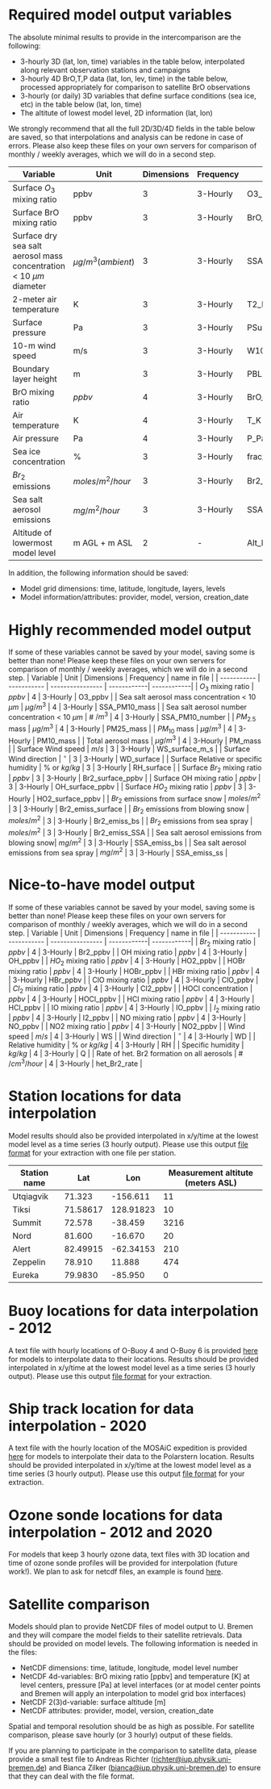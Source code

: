 # Required model output variables
The absolute minimal results to provide in the intercomparison are the following:
- 3-hourly 3D (lat, lon, time) variables in the table below, interpolated along relevant observation stations and campaigns
- 3-hourly 4D BrO,T,P data (lat, lon, lev, time) in the table below, processed appropriately for comparison to satellite BrO observations
- 3-hourly (or daily) 3D variables that define surface conditions (sea ice, etc) in the table below (lat, lon, time)
- The altitute of lowest model level, 2D information (lat, lon) 

We strongly recommend that all the full 2D/3D/4D fields in the table below are saved, so that interpolations and analysis can be redone in case of errors.  Please also keep these files on your own servers for comparison of monthly / weekly averages, which we will do in a second step.

| Variable      | Unit | Dimensions | Frequency | name in file |
| ----------- | ----------- | ---------------- | ------------| ------------|
| Surface $O_3$ mixing ratio | ppbv | 3 | 3-Hourly | O3_surface_ppbv |
| Surface BrO mixing ratio | ppbv | 3 | 3-Hourly | BrO_surface_ppbv |
| Surface dry sea salt aerosol mass concentration < 10 ${\mu}m$ diameter | $\mu g/m^{3} (ambient)$ | 3 | 3-Hourly | SSA_surface_PM10_mass |
| 2-meter air temperature | K | 3 | 3-Hourly | T2_K |
| Surface pressure | Pa | 3 | 3-Hourly | PSurf_Pa |
| 10-m wind speed | m/s | 3 | 3-Hourly | W10_m_s |
| Boundary layer height | m | 3 | 3-Hourly | PBLH_m |
| BrO mixing ratio  | $ppbv$ | 4 | 3-Hourly | BrO_ppbv |
| Air temperature | K | 4 | 3-Hourly | T_K |
| Air pressure  | Pa | 4 | 3-Hourly | P_Pa |
| Sea ice concentration | \% | 3 | 3-Hourly | frac_sea_ice |
| $Br_2$ emissions| $moles/m^{2}/hour$ | 3 | 3-Hourly | Br2_emiss_mol_m2_hour |
| Sea salt aerosol emissions| $mg/m^{2}/hour$ | 3 | 3-Hourly | SSA_emiss_mg_m2_hour |
| Altitude of lowermost model level | m AGL + m ASL| 2 | - | Alt_lev0_m |

In addition, the following information should be saved:
- Model grid dimensions: time, latitude, longitude, layers, levels
- Model information/attributes: provider, model, version, creation_date

# Highly recommended model output
If some of these variables cannot be saved by your model, saving some is better than none! Please keep these files on your own servers for comparison of monthly / weekly averages, which we will do in a second step.
| Variable      | Unit | Dimensions | Frequency | name in file |
| ----------- | ----------- | ---------------- | ------------| ------------|
| $O_3$ mixing ratio | $ppbv$ | 4 | 3-Hourly | O3_ppbv |
| Sea salt aerosol mass concentration < 10 ${\mu}m$ | $\mu g/m^{3}$ | 4 | 3-Hourly | SSA_PM10_mass |
| Sea salt aerosol number concentration < 10 ${\mu}m$ | \# $/m^{3}$ | 4 | 3-Hourly | SSA_PM10_number |
| $PM_{2.5}$ mass  | ${\mu}g/m^{3}$ | 4 | 3-Hourly | PM25_mass |
| $PM_{10}$  mass | ${\mu}g/m^{3}$ | 4 | 3-Hourly | PM10_mass |
| Total aerosol mass | ${\mu}g/m^{3}$ | 4 | 3-Hourly | PM_mass |
| Surface Wind speed | $m/s$ | 3 | 3-Hourly | WS_surface_m_s |
| Surface Wind direction | $^\circ$ | 3 | 3-Hourly | WD_surface |
| Surface Relative or specific humidity | \% or $kg/kg$ | 3 | 3-Hourly | RH_surface |
| Surface $Br_2$ mixing ratio | $ppbv$ | 3 | 3-Hourly | Br2_surface_ppbv |
| Surface OH mixing ratio | $ppbv$ | 3 | 3-Hourly | OH_surface_ppbv |
| Surface $HO_2$ mixing ratio | $ppbv$ | 3 | 3-Hourly | HO2_surface_ppbv |
| $Br_2$ emissions from surface snow | $moles/m^{2}$ | 3 | 3-Hourly | Br2_emiss_surface |
| $Br_2$ emissions from blowing snow | $moles/m^{2}$ | 3 | 3-Hourly | Br2_emiss_bs |
| $Br_2$ emissions from sea spray | $moles/m^{2}$ | 3 | 3-Hourly | Br2_emiss_SSA |
| Sea salt aerosol emissions from blowing snow| $mg/m^{2}$ | 3 | 3-Hourly | SSA_emiss_bs |
| Sea salt aerosol emissions from sea spray | $mg/m^{2}$ | 3 | 3-Hourly | SSA_emiss_ss |

# Nice-to-have model output
If some of these variables cannot be saved by your model, saving some is better than none! Please keep these files on your own servers for comparison of monthly / weekly averages, which we will do in a second step.
| Variable      | Unit | Dimensions | Frequency | name in file |
| ----------- | ----------- | ---------------- | ------------| ------------|
| $Br_2$ mixing ratio | $ppbv$ | 4 | 3-Hourly | Br2_ppbv |
| OH mixing ratio | $ppbv$ | 4 | 3-Hourly | OH_ppbv |
| $HO_2$ mixing ratio | $ppbv$ | 4 | 3-Hourly | HO2_ppbv |
| HOBr mixing ratio | $ppbv$ | 4 | 3-Hourly | HOBr_ppbv |
| HBr mixing ratio | $ppbv$ | 4 | 3-Hourly | HBr_ppbv |
| ClO mixing ratio | $ppbv$ | 4 | 3-Hourly | ClO_ppbv |
| $Cl_2$ mixing ratio | $ppbv$ | 4 | 3-Hourly | Cl2_ppbv |
| HOCl concentration | $ppbv$ | 4 | 3-Hourly | HOCl_ppbv |
| HCl mixing ratio | $ppbv$ | 4 | 3-Hourly | HCl_ppbv |
| IO mixing ratio | $ppbv$ | 4 | 3-Hourly | IO_ppbv |
| $I_2$ mixing ratio | $ppbv$ | 4 | 3-Hourly | I2_ppbv |
| NO mixing ratio | $ppbv$ | 4 | 3-Hourly | NO_ppbv |
| NO2 mixing ratio | $ppbv$ | 4 | 3-Hourly | NO2_ppbv |
| Wind speed | $m/s$ | 4 | 3-Hourly | WS |
| Wind direction | $^\circ$ | 4 | 3-Hourly | WD |
| Relative humidity | \% or $kg/kg$ | 4 | 3-Hourly | RH |
| Specific humidity | $kg/kg$ | 4 | 3-Hourly | Q |
| Rate of het. Br2 formation on all aerosols | \# $/cm^{3}/hour$ | 4 | 3-Hourly | het_Br2_rate |


# Station locations for data interpolation
Model results should also be provided  interpolated in x/y/time at the lowest model level as a time series (3 hourly output). Please use this output [file format](example_surface_output_txt_file.txt) for your extraction with one file per station.

| Station name      | Lat | Lon | Measurement altitute (meters ASL) |
| ----------- | ----------- | ---------------- | ---------  |
|Utqiagvik    | 71.323 |  -156.611 | 11 |
|Tiksi  | 71.58617 | 128.91823 | 10 |
|Summit | 72.578 | -38.459 | 3216 |
|Nord  | 81.600 | -16.670 | 20 |
|Alert | 82.49915 | -62.34153 | 210 |
|Zeppelin | 78.910  | 11.888 | 474 |
|Eureka | 79.9830 | -85.950 | 0 |

# Buoy locations for data interpolation - 2012
A text file with hourly locations of O-Buoy 4 and O-Buoy 6 is provided [here](O-buoys_track_B4_B6_Spring2012.txt) for models to interpolate data to their locations.  Results should be provided interpolated in x/y/time at the lowest model level as a time series (3 hourly output).  Please use this output [file format](example_surface_output_txt_file.txt) for your extraction.

# Ship track location for data interpolation - 2020 
A text file with the hourly location of the MOSAiC expedition is provided [here](Shiptrack_Polarstern_MOSAiC_Spring2020.txt) for models to interpolate their data to the Polarstern location. Results should be provided interpolated in x/y/time at the lowest model level as a time series (3 hourly output). Please use this output [file format](example_surface_output_txt_file.txt) for your extraction.

# Ozone sonde locations for data interpolation - 2012 and 2020
For models that keep 3 hourly ozone data, text files with 3D location and time of ozone sonde profiles will be provided for interpolation (future work!).  We plan to ask for netcdf files, an example is found [here](example_vertical_profile_output.nc).

# Satellite comparison
Models should plan to provide NetCDF files of model output to U. Bremen and they will compare the model fields to their satellite retrievals. Data should be provided on model levels. The following information is needed in the files:
 
- NetCDF dimensions: time, latitude, longitude, model level number
- NetCDF 4d-variables: BrO mixing ratio [ppbv] and temperature [K] at level centers, pressure [Pa] at level interfaces (or at model center points and Bremen will apply an interpolation to model grid box interfaces)
- NetCDF 2(3)d-variable: surface altitude [m]
- NetCDF attributes: provider, model, version, creation_date

Spatial and temporal resolution should be as high as possible. For satellite comparison, please save hourly (or 3 hourly) output of these fields.

If you are planning to participate in the comparison to satellite data, please provide a small test file to Andreas Richter (richter@iup.physik.uni-bremen.de) and Bianca Zilker (bianca@iup.physik.uni-bremen.de) to ensure that they can deal with the file format.
